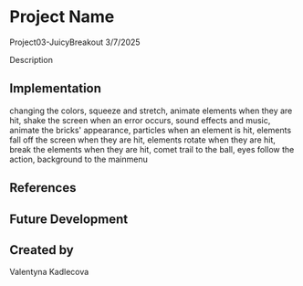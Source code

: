 # Project Name
Project03-JuicyBreakout 3/7/2025

Description

## Implementation
changing the colors, squeeze and stretch, animate elements when they are hit, shake the screen when an error occurs, sound effects and music, animate the bricks' appearance, particles when an element is hit, elements fall off the screen when they are hit, elements rotate when they are hit, break the elements when they are hit, comet trail to the ball, eyes follow the action, background to the mainmenu

## References

## Future Development

## Created by
Valentyna Kadlecova
